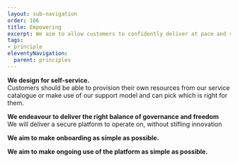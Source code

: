 ```yaml
---
layout: sub-navigation
order: 106
title: Empowering
excerpt: We aim to allow customers to confidently deliver at pace and scale.
tags:
- principle
eleventyNavigation:
  parent: principles
---
```

**We design for self-service.** \
Customers should be able to provision their own resources from our service catalogue or make use of our support model and can pick which is right for them.

**We endeavour to deliver the right balance of governance and freedom** \
We will deliver a secure platform to operate on, without stifling innovation

**We aim to make onboarding as simple as possible.**

**We aim to make ongoing use of the platform as simple as possible.**
